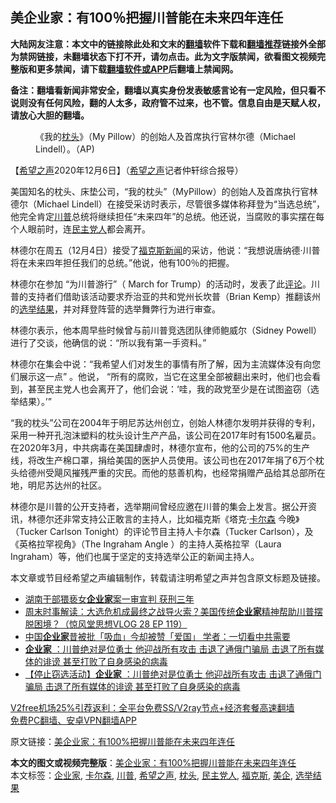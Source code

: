  <h2>美企业家：有100％把握川普能在未来四年连任</h2> <p class="notice"><b>大陆网友注意：本文中的链接除此处和文末的<a href="https://github.com/bannedbook/fanqiang" >翻墙</a>软件下载和<a href="https://github.com/killgcd/justmysocks/blob/master/README.md">翻墙推荐</a>链接外全部为禁网链接，未翻墙状态下打不开，请勿点击。此为文字版禁闻，欲看图文视频完整版和更多禁闻，请下载<a href="https://github.com/bannedbook/fanqiang">翻墙软件或APP</a>后翻墙上禁闻网。</p><p>备注：翻墙看新闻非常安全，翻墙以真实身份发表敏感言论有一定风险，但只看不说则没有任何风险，翻的人太多，政府管不过来，也不管。信息自由是天赋人权，请放心大胆的翻墙。</b></p>  <div class="entry"> <figure><figcaption>《我的<a href="https://www.bannedbook.org/bnews/tag/%E6%9E%95%E5%A4%B4/" class="st_tag internal_tag" rel="tag" title="标签 枕头 下的日志">枕头</a>》（My Pillow）的创始人及首席执行官林尔德（Michael Lindell）。（AP)</figcaption></figure> <p>【<span class='wp_keywordlink_affiliate'><a href="https://www.soundofhope.org" title="希望之声" target="_blank">希望之声</a></span>2020年12月6日】（<a href="https://www.bannedbook.org/bnews/tag/%e5%b8%8c%e6%9c%9b%e4%b9%8b%e5%a3%b0/" class="st_tag internal_tag" rel="tag" title="标签 希望之声 下的日志">希望之声</a>记者仲轩综合报导）</p> <p>美国知名的枕头、床垫公司，“我的枕头”（MyPillow）的创始人及首席执行官林德尔（Michael Lindell）在接受采访时表示，尽管很多媒体称拜登为“当选总统”，他完全肯定<a href="https://www.bannedbook.org/bnews/tag/%e5%b7%9d%e6%99%ae/" class="st_tag internal_tag" rel="tag" title="标签 川普 下的日志">川普</a>总统将继续担任“未来四年”的总统。他还说，当腐败的事实摆在每个人眼前时，连<a href="https://www.bannedbook.org/bnews/tag/%e6%b0%91%e4%b8%bb%e5%85%9a%e4%ba%ba/" class="st_tag internal_tag" rel="tag" title="标签 民主党人 下的日志">民主党人</a>都会离开。</p> <p>林德尔在周五（12月4日）接受了<a href="https://www.bannedbook.org/bnews/tag/%e7%a6%8f%e5%85%8b%e6%96%af/" class="st_tag internal_tag" rel="tag" title="标签 福克斯 下的日志">福克斯</a><span class='wp_keywordlink_affiliate'><a href="https://www.bannedbook.org/" title="新闻">新闻</a></span>的采访，他说：“我想说唐纳德·川普将在未来四年担任我们的总统。”他说，他有100％的把握。</p>  <p>林德尔在参加 “为川普游行”（ March for Trump）的活动时，发表了此<span class='wp_keywordlink_affiliate'><a href="https://www.bannedbook.org/bnews/comments/" title="新闻评论" target="_blank">评论</a></span>。川普的支持者们借助该活动要求乔治亚的共和党州长坎普（Brian Kemp）推翻该州的<a href="https://www.bannedbook.org/bnews/tag/%E9%80%89%E4%B8%BE%E7%BB%93%E6%9E%9C/" class="st_tag internal_tag" rel="tag" title="标签 选举结果 下的日志">选举结果</a>，并对拜登阵营的选举舞弊行为进行审查。</p> <p>林德尔表示，他本周早些时候曾与前川普竞选团队律师鲍威尔（Sidney Powell）进行了交谈，他确信的说：“所以我有第一手资料。”</p> <p>林德尔在集会中说：“我希望人们对发生的事情有所了解，因为主流媒体没有向您们展示这一点” 。他说， “所有的腐败，当它在这里全部被翻出来时，他们也会看到，甚至民主党人也会离开了，他们会说：‘哇，我的政党至少是在试图盗窃（选举结果）。’”</p>  <p>“我的枕头”公司在2004年于明尼苏达州创立，创始人林德尔发明并获得的专利，采用一种开孔泡沫塑料的枕头设计生产产品，该公司在2017年时有1500名雇员。在2020年3月，中共病毒在美国肆虐时，林德尔宣布，他的公司的75%的生产线，将改生产棉口罩，捐给美国的医护人员使用。该公司也在2017年捐了6万个枕头给德州受飓风摧残严重的灾民。而他的慈善机构，也经常捐赠产品给其总部所在地，明尼苏达州的社区。</p> <p>林德尔是川普的公开支持者，选举期间曾经应邀在川普的集会上发言。据公开资讯，林德尔还非常支持公正敢言的主持人，比如福克斯《塔克·<a href="https://www.bannedbook.org/bnews/tag/%e5%8d%a1%e5%b0%94%e6%a3%ae/" class="st_tag internal_tag" rel="tag" title="标签 卡尔森 下的日志">卡尔森</a> 今晚》（Tucker Carlson Tonight）的评论节目主持人卡尔森（Tucker Carlson），及《英格拉罕视角》（The Ingraham Angle ）的主持人英格拉罕（Laura Ingraham）等，他们也属于坚定的支持选举公正的新闻主持人。</p> <p>本文章或节目经希望之声编辑制作，转载请注明希望之声并包含原文标题及链接。</p>  <ul class='op-related-articles' title='相关阅读'> <li><a href='https://www.bannedbook.org/bnews/baitai/20201205/1442382.html' target='_blank'>湖南干部猥亵女<b>企业家</b>案一审宣判 获刑三年</a></li> <li><a href='https://www.bannedbook.org/bnews/bannedvideo/20201122/1439396.html' target='_blank'>周末时事解读：大选危机成最终之战导火索？美国传统<b>企业家</b>精神帮助川普摆脱困境？（惊风堂思想VLOG 28 EP 119）</a></li> <li><a href='https://www.bannedbook.org/bnews/cbnews/20201130/1439254.html' target='_blank'>中国<b>企业家</b>昔被批「吸血」今却被赞「爱国」 学者：一切看中共需要</a></li> <li><a href='https://www.bannedbook.org/bnews/bannedvideo/20201127/1438071.html' target='_blank'><b>企业家</b> ：川普绝对是位勇士 他迎战所有攻击 击退了通俄门骗局 击退了所有媒体的诽谤 甚至打败了自身感染的病毒</a></li> <li><a href='https://www.bannedbook.org/bnews/bannedvideo/20201127/1437721.html' target='_blank'>【停止窃选活动】<b>企业家</b> ：川普绝对是位勇士 他迎战所有攻击 击退了通俄门骗局 击退了所有媒体的诽谤 甚至打败了自身感染的病毒</a></li> </ul> <p class="texttj"> <a href="https://www.bannedbook.org/forum23/topic22702.html" target="_blank">V2free机场25%引荐返利：全平台免费SS/V2ray节点+经济套餐高速翻墙</a><br/> <a href="https://github.com/bannedbook/fanqiang/wiki/%E7%A6%81%E9%97%BB%E7%BD%91%E5%AE%89%E5%8D%93%E7%BF%BB%E5%A2%99%E6%96%B0%E9%97%BBAPP" target="_blank">免费PC翻墙、安卓VPN翻墙APP</a></p><p>原文链接：<a class="src_link"  href="https://www.soundofhope.org/post/450955" target="_blank">美企业家：有100%把握川普能在未来四年连任</a></p><a name='sharetosocial'></a>       <div><b>本文的图文或视频完整版</b>：<a href='https://www.bannedbook.org/bnews/comments/20201207/1443326.html'>美企业家：有100%把握川普能在未来四年连任</a></div>  </div><!--END ENTRY--> <div class="postfooter"> <div>本文标签：<a href="https://www.bannedbook.org/bnews/tag/%e4%bc%81%e4%b8%9a%e5%ae%b6/" rel="tag">企业家</a>, <a href="https://www.bannedbook.org/bnews/tag/%e5%8d%a1%e5%b0%94%e6%a3%ae/" rel="tag">卡尔森</a>, <a href="https://www.bannedbook.org/bnews/tag/%e5%b7%9d%e6%99%ae/" rel="tag">川普</a>, <a href="https://www.bannedbook.org/bnews/tag/%e5%b8%8c%e6%9c%9b%e4%b9%8b%e5%a3%b0/" rel="tag">希望之声</a>, <a href="https://www.bannedbook.org/bnews/tag/%E6%9E%95%E5%A4%B4/" rel="tag">枕头</a>, <a href="https://www.bannedbook.org/bnews/tag/%e6%b0%91%e4%b8%bb%e5%85%9a%e4%ba%ba/" rel="tag">民主党人</a>, <a href="https://www.bannedbook.org/bnews/tag/%e7%a6%8f%e5%85%8b%e6%96%af/" rel="tag">福克斯</a>, <a href="https://www.bannedbook.org/bnews/tag/%E7%BE%8E%E4%BC%81/" rel="tag">美企</a>, <a href="https://www.bannedbook.org/bnews/tag/%E9%80%89%E4%B8%BE%E7%BB%93%E6%9E%9C/" rel="tag">选举结果</a></div>  </div><!--END POSTFOOTER--> 